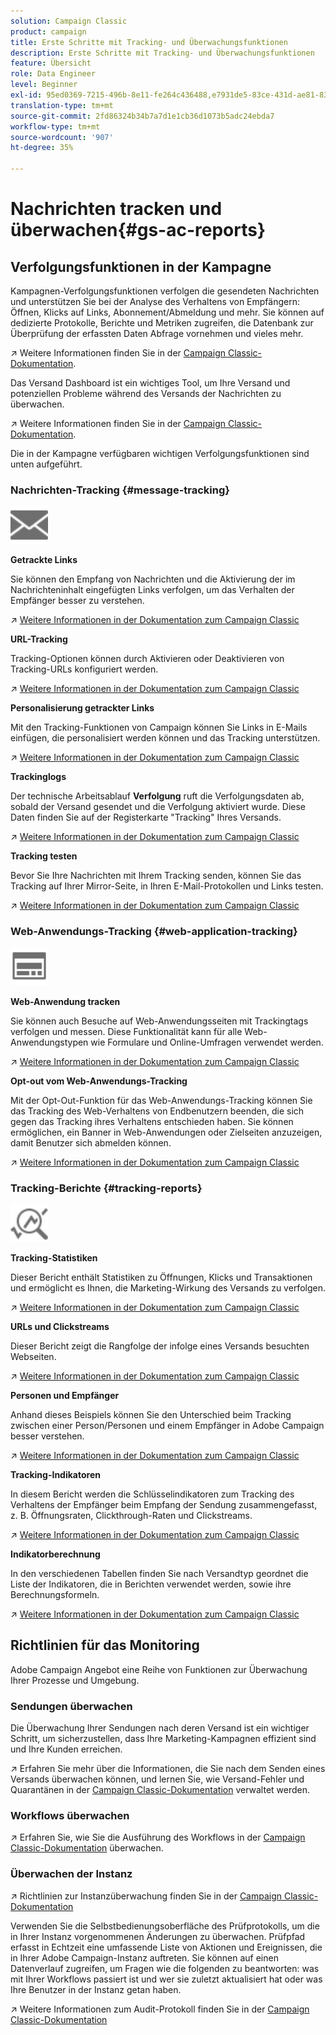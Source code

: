 ```yaml
---
solution: Campaign Classic
product: campaign
title: Erste Schritte mit Tracking- und Überwachungsfunktionen
description: Erste Schritte mit Tracking- und Überwachungsfunktionen
feature: Übersicht
role: Data Engineer
level: Beginner
exl-id: 95ed0369-7215-496b-8e11-fe264c436488,e7931de5-83ce-431d-ae81-83793d257550
translation-type: tm+mt
source-git-commit: 2fd86324b34b7a7d1e1cb36d1073b5adc24ebda7
workflow-type: tm+mt
source-wordcount: '907'
ht-degree: 35%

---
```


# Nachrichten tracken und überwachen{#gs-ac-reports}

## Verfolgungsfunktionen in der Kampagne

Kampagnen-Verfolgungsfunktionen verfolgen die gesendeten Nachrichten und unterstützen Sie bei der Analyse des Verhaltens von Empfängern: Öffnen, Klicks auf Links, Abonnement/Abmeldung und mehr. Sie können auf dedizierte Protokolle, Berichte und Metriken zugreifen, die Datenbank zur Überprüfung der erfassten Daten Abfrage vornehmen und vieles mehr.

:arrow_upper_right:  Weitere Informationen finden Sie in der [Campaign Classic-Dokumentation](https://experienceleague.adobe.com/docs/campaign-classic/using/getting-started/profile-management/editing-a-profile.html?lang=en#tracking-tab).

Das Versand Dashboard ist ein wichtiges Tool, um Ihre Versand und potenziellen Probleme während des Versands der Nachrichten zu überwachen.

:arrow_upper_right: Weitere Informationen finden Sie in der [Campaign Classic-Dokumentation](https://experienceleague.adobe.com/docs/campaign-classic/using/sending-messages/monitoring-deliveries/delivery-dashboard.html?lang=en#sending-messages).

Die in der Kampagne verfügbaren wichtigen Verfolgungsfunktionen sind unten aufgeführt.

### Nachrichten-Tracking {#message-tracking}

<img src="assets/do-not-localize/icon-message-tracking.svg" width="60px">

**Getrackte Links**

Sie können den Empfang von Nachrichten und die Aktivierung der im Nachrichteninhalt eingefügten Links verfolgen, um das Verhalten der Empfänger besser zu verstehen.

:arrow_upper_right: [Weitere Informationen in der Dokumentation zum Campaign Classic](https://experienceleague.adobe.com/docs/campaign-classic/using/sending-messages/tracking-messages/how-to-configure-tracked-links.html?lang=en#sending-messages)

**URL-Tracking**

Tracking-Optionen können durch Aktivieren oder Deaktivieren von Tracking-URLs konfiguriert werden.

:arrow_upper_right: [Weitere Informationen in der Dokumentation zum Campaign Classic](https://experienceleague.adobe.com/docs/campaign-classic/using/sending-messages/tracking-messages/personalizing-url-tracking.html?lang=en#sending-messages)


**Personalisierung getrackter Links**

Mit den Tracking-Funktionen von Campaign können Sie Links in E-Mails einfügen, die personalisiert werden können und das Tracking unterstützen.

:arrow_upper_right: [Weitere Informationen in der Dokumentation zum Campaign Classic](https://experienceleague.adobe.com/docs/campaign-classic/using/sending-messages/tracking-messages/tracking-personalized-links/tracking-personalized-links.html?lang=en#sending-messages)

**Trackinglogs**

Der technische Arbeitsablauf **Verfolgung** ruft die Verfolgungsdaten ab, sobald der Versand gesendet und die Verfolgung aktiviert wurde. Diese Daten finden Sie auf der Registerkarte &quot;Tracking&quot; Ihres Versands.

:arrow_upper_right: [Weitere Informationen in der Dokumentation zum Campaign Classic](https://experienceleague.adobe.com/docs/campaign-classic/using/sending-messages/tracking-messages/accessing-the-tracking-logs.html?lang=en#sending-messages)

**Tracking testen**

Bevor Sie Ihre Nachrichten mit Ihrem Tracking senden, können Sie das Tracking auf Ihrer Mirror-Seite, in Ihren E-Mail-Protokollen und Links testen.

:arrow_upper_right: [Weitere Informationen in der Dokumentation zum Campaign Classic](https://experienceleague.adobe.com/docs/campaign-classic/using/sending-messages/tracking-messages/testing-tracking.html?lang=en#sending-messages)

### Web-Anwendungs-Tracking {#web-application-tracking}

<img src="assets/do-not-localize/icon-web-app.svg" width="60px">

**Web-Anwendung tracken**

Sie können auch Besuche auf Web-Anwendungsseiten mit Trackingtags verfolgen und messen. Diese Funktionalität kann für alle Web-Anwendungstypen wie Formulare und Online-Umfragen verwendet werden.

:arrow_upper_right: [Weitere Informationen in der Dokumentation zum Campaign Classic](https://experienceleague.adobe.com/docs/campaign-classic/using/designing-content/web-applications/tracking-a-web-application.html?lang=en#designing-content)

**Opt-out vom Web-Anwendungs-Tracking**

Mit der Opt-Out-Funktion für das Web-Anwendungs-Tracking können Sie das Tracking des Web-Verhaltens von Endbenutzern beenden, die sich gegen das Tracking ihres Verhaltens entschieden haben. Sie können ermöglichen, ein Banner in Web-Anwendungen oder Zielseiten anzuzeigen, damit Benutzer sich abmelden können.

:arrow_upper_right: [Weitere Informationen in der Dokumentation zum Campaign Classic](https://experienceleague.adobe.com/docs/campaign-classic/using/designing-content/web-applications/web-application-tracking-opt-out.html?lang=en#designing-content)

### Tracking-Berichte {#tracking-reports}

<img src="assets/do-not-localize/icon_monitor.svg" width="60px">

**Tracking-Statistiken**

Dieser Bericht enthält Statistiken zu Öffnungen, Klicks und Transaktionen und ermöglicht es Ihnen, die Marketing-Wirkung des Versands zu verfolgen.

:arrow_upper_right: [Weitere Informationen in der Dokumentation zum Campaign Classic](https://experienceleague.adobe.com/docs/campaign-classic/using/sending-messages/tracking-messages/about-message-tracking.html?lang=en#tracking-reports)

**URLs und Clickstreams**

Dieser Bericht zeigt die Rangfolge der infolge eines Versands besuchten Webseiten.

:arrow_upper_right: [Weitere Informationen in der Dokumentation zum Campaign Classic](https://experienceleague.adobe.com/docs/campaign-classic/using/reporting/reports-on-deliveries/delivery-reports.html?lang=en#urls-and-click-streams)

**Personen und Empfänger**

Anhand dieses Beispiels können Sie den Unterschied beim Tracking zwischen einer Person/Personen und einem Empfänger in Adobe Campaign besser verstehen.

:arrow_upper_right: [Weitere Informationen in der Dokumentation zum Campaign Classic](https://experienceleague.adobe.com/docs/campaign-classic/using/reporting/reports-on-deliveries/person-people-recipients.html?lang=en#reporting)

**Tracking-Indikatoren**

In diesem Bericht werden die Schlüsselindikatoren zum Tracking des Verhaltens der Empfänger beim Empfang der Sendung zusammengefasst, z. B. Öffnungsraten, Clickthrough-Raten und Clickstreams.

:arrow_upper_right: [Weitere Informationen in der Dokumentation zum Campaign Classic](https://experienceleague.adobe.com/docs/campaign-classic/using/reporting/reports-on-deliveries/delivery-reports.html?lang=en#reporting)

**Indikatorberechnung**

In den verschiedenen Tabellen finden Sie nach Versandtyp geordnet die Liste der Indikatoren, die in Berichten verwendet werden, sowie ihre Berechnungsformeln.

:arrow_upper_right: [Weitere Informationen in der Dokumentation zum Campaign Classic](https://experienceleague.adobe.com/docs/campaign-classic/using/reporting/reports-on-deliveries/indicator-calculation.html?lang=en#reporting)

## Richtlinien für das Monitoring

Adobe Campaign Angebot eine Reihe von Funktionen zur Überwachung Ihrer Prozesse und Umgebung.

### Sendungen überwachen

Die Überwachung Ihrer Sendungen nach deren Versand ist ein wichtiger Schritt, um sicherzustellen, dass Ihre Marketing-Kampagnen effizient sind und Ihre Kunden erreichen.

:arrow_upper_right: Erfahren Sie mehr über die Informationen, die Sie nach dem Senden eines Versands überwachen können, und lernen Sie, wie Versand-Fehler und Quarantänen in der [Campaign Classic-Dokumentation](https://experienceleague.adobe.com/docs/campaign-classic/using/sending-messages/monitoring-deliveries/about-delivery-monitoring.html?lang=en#sending-messages) verwaltet werden.

### Workflows überwachen

:arrow_upper_right: Erfahren Sie, wie Sie die Ausführung des Workflows in der [Campaign Classic-Dokumentation](https://experienceleague.adobe.com/docs/campaign-classic/using/automating-with-workflows/monitoring-workflows/monitoring-workflow-execution.html?lang=en#automating-with-workflows) überwachen.

### Überwachen der Instanz

:arrow_upper_right: Richtlinien zur Instanzüberwachung finden Sie in der [Campaign Classic-Dokumentation](https://experienceleague.adobe.com/docs/campaign-classic/using/monitoring-campaign-classic/introduction/monitoring-guidelines.html?lang=en#monitoring-campaign-classic)

Verwenden Sie die Selbstbedienungsoberfläche des Prüfprotokolls, um die in Ihrer Instanz vorgenommenen Änderungen zu überwachen. Prüfpfad erfasst in Echtzeit eine umfassende Liste von Aktionen und Ereignissen, die in Ihrer Adobe Campaign-Instanz auftreten. Sie können auf einen Datenverlauf zugreifen, um Fragen wie die folgenden zu beantworten: was mit Ihrer Workflows passiert ist und wer sie zuletzt aktualisiert hat oder was Ihre Benutzer in der Instanz getan haben.

:arrow_upper_right: Weitere Informationen zum Audit-Protokoll finden Sie in der [Campaign Classic-Dokumentation](https://experienceleague.adobe.com/docs/campaign-classic/using/monitoring-campaign-classic/production-procedures/audit-trail.html?lang=en#accessing-audit-trail)
